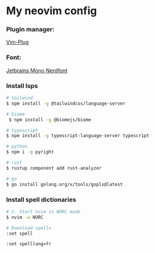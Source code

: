 # My neovim config

### Plugin manager:

[Vim-Plug](https://github.com/junegunn/vim-plug)

### Font:

[Jetbrains Mono Nerdfont](https://www.nerdfonts.com/font-downloads)

### Install lsps

```bash
# tailwind
$ npm install -g @tailwindcss/language-server

# biome
 $ npm install -g @biomejs/biome

# typescript
$ npm install -g typescript-language-server typescript

# python
$ npm i -g pyright

# rust
$ rustup component add rust-analyzer

# go
$ go install golang.org/x/tools/gopls@latest
```

### Install spell dictionaries

```bash
# 1. Start nvim in NORC mode
$ nvim -u NORC

# Download spells
:set spell

:set spelllang=fr
```

